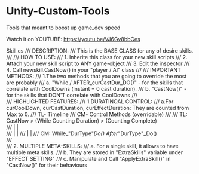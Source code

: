 # Unity-Custom-Tools
Tools that meant to boost up game_dev speed

Watch it on YOUTUBE: https://youtu.be/VJ6Gv8bbCes 

Skill.cs
    /// DESCRIPTION:
    ///     This is the BASE CLASS for any of desire skills.
    /// 
    /// HOW TO USE: 
    ///     1. Inherite this class for your new skill scripts
    ///     2. Attach your new skill script to ANY game-object
    ///     3. Edit the inspector
    ///     4. Call newskill.CastNow() in your "player / AI" class
    /// 
    /// IMPORTANT METHODS:
    ///     1.The two methods that you are going to override the most are probably
    ///         a. "While / AFTER_curCastDur_DO()" - for the skills that correlate with CoolDowns (instant = 0 cast duration).
    ///         b. "CastNow()" - for the skills that DON'T correlate with CoolDowns
    ///     
    /// HIGHLIGHTED FEATURES:
    ///     1.DURATINOAL CONTROL:
    ///         a.For curCoolDown, curCastDuration, curEffectDuration: They are counted from Max to 0.
    ///                 TL- Timeline
    ///                 CM- Control Methods (overridable)
    /// 
    ///                              TL:    CastNow    >    (While Counting Duration)   >   (Counting Complete)      
    ///                                                                 |                            |    
    ///                                                                 |                            |
    ///                                                                 |                            |
    ///                              CM:                       While_"DurType"_Do()         After_"DurType"_Do()         
    ///                                 
    ///     2. MULTIPLE META-SKILLS:
    ///         a. For a single skill, it allows to have multiple meta skills.
    ///         b. They are stored in "ExtraSkills" variable under "EFFECT SETTING"
    ///         c. Manipulate and Call "ApplyExtraSkill()" in "CastNow()" for their behaviours
